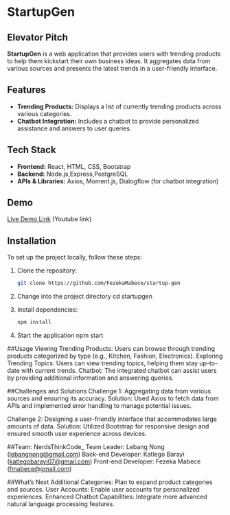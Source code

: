 # StartupGen

## Elevator Pitch
**StartupGen** is a web application that provides users with trending products to help them kickstart their own business ideas. It aggregates data from various sources and presents the latest trends in a user-friendly interface.

## Features
- **Trending Products:** Displays a list of currently trending products across various categories.
- **Chatbot Integration:** Includes a chatbot to provide personalized assistance and answers to user queries.

## Tech Stack
- **Frontend:** React, HTML, CSS, Bootstrap
- **Backend:** Node.js,Express,PostgreSQL
- **APIs & Libraries:** Axios, Moment.js, Dialogflow (for chatbot integration)

## Demo
[Live Demo Link](https://example.com) (Youtube link)

## Installation

To set up the project locally, follow these steps:

1. Clone the repository:
   ```sh
   git clone https://github.com/FezekaMabece/startup-gen

2. Change into the project directory
   cd startupgen

3. Install dependencies:
   ```sh
   npm install

4. Start the application
   npm start


##Usage
Viewing Trending Products: Users can browse through trending products categorized by type (e.g., Kitchen, Fashion, Electronics).
Exploring Trending Topics: Users can view trending topics, helping them stay up-to-date with current trends.
Chatbot: The integrated chatbot can assist users by providing additional information and answering queries.

##Challenges and Solutions
Challenge 1: Aggregating data from various sources and ensuring its accuracy.
Solution: Used Axios to fetch data from APIs and implemented error handling to manage potential issues.

Challenge 2: Designing a user-friendly interface that accommodates large amounts of data.
Solution: Utilized Bootstrap for responsive design and ensured smooth user experience across devices.

##Team: NerdsThinkCode_
Team Leader: Lebang Nong (lebangnong@gmail.com)
Back-end Developer: Katlego Barayi (katlegobarayi07@gmail.com)
Front-end Developer: Fezeka Mabece (fmabece@gmail.com)

##What’s Next
Additional Categories: Plan to expand product categories and sources.
User Accounts: Enable user accounts for personalized experiences.
Enhanced Chatbot Capabilities: Integrate more advanced natural language processing features.